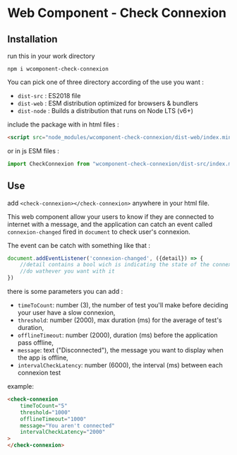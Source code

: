 # Web Component - Check Connexion

## Installation

run this in your work directory

```
npm i wcomponent-check-connexion
```

You can pick one of three directory according of the use you want : 

- `dist-src` : ES2018 file
- `dist-web` : ESM distribution optimized for browsers & bundlers
- `dist-node` : Builds a distribution that runs on Node LTS (v6+)

include the package with in html files :

```html
<script src="node_modules/wcomponent-check-connexion/dist-web/index.min.js" async></script>
```

or in js ESM files :

```js
import CheckConnexion from "wcomponent-check-connexion/dist-src/index.min";
```
    
## Use 

add `<check-connexion></check-connexion>` anywhere in your html file. 

This web component allow your users to know if they are connected to internet with a message, and the application can catch an event called `connexion-changed` fired in `document` to check user's connexion.

The event can be catch with something like that : 

```js
document.addEventListener('connexion-changed', ({detail}) => {
    //detail contains a bool wich is indicating the state of the connexion
    //do wathever you want with it
})
```

there is some parameters you can add : 

- `timeToCount`: number (3), the number of test you'll make before deciding your user have a slow connexion,
- `threshold`: number (2000), max duration (ms) for the average of test's duration,
- `offlineTimeout`: number (2000), duration (ms) before the application pass offline,
- `message`: text ("Disconnected"), the message you want to display when the app is offline,
- `intervalCheckLatency`: number (6000), the interval (ms) between each connexion test

example: 

```html
<check-connexion 
    timeToCount="5" 
    threshold="1000" 
    offlineTimeout="1000" 
    message="You aren't connected" 
    intervalCheckLatency="2000"
>
</check-connexion>
```